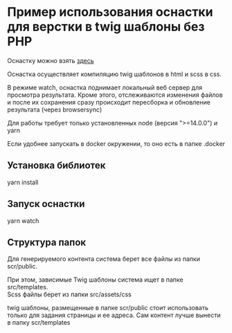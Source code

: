 # Пример использования оснастки для верстки в twig шаблоны без PHP

Оснастку можно взять [здесь](https://github.com/sserge2000/markup-rig)

Оснастка осуществляет компиляцию twig шаблонов в html и scss в css.

В режиме watch, оснастка поднимает локальный веб сервер для просмотра результата.
Кроме этого, отслеживаются изменения файлов и после их сохранения сразу происходит пересборка и обновление результата (через browsersync)

Для работы требует только установленных node (версия ">=14.0.0") и yarn

Если удобнее запускать в docker окружении, то оно есть в папке .docker

## Установка библиотек
yarn install

## Запуск оснастки
yarn watch

## Структура папок

Для генерируемого контента система берет все файлы из папки scr/public.

При этом, зависимые Twig шаблоны система ищет в папке src/templates.  
Scss файлы берет из папки src/assets/css

twig шаблоны, размещенные в папке scr/public стоит использовать только для задания страницы и ее адреса.
Сам контент лучше вынести в папку scr/templates

